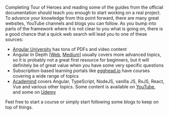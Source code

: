 Completing Tour of Heroes and reading some of the guides from the official documentation should teach you enough to start working on a real project. To advance your knowledge from this point forward, there are many great websites, YouTube channels and blogs you can follow. As you bump into parts of the framework where it is not clear to you what is going on, there is a good chance that a quick web search will lead you to one of these sources:

- [Angular University](https://angular-university.io/) has tons of PDFs and video content
- Angular In Depth [[Web](https://indepth.dev/angular/), [Medium](https://medium.com/angular-in-depth)] usually covers more advanced topics, so it is probably not a great first resource for beginners, but it will definitely be of great value when you have some very specific questions
- Subscription-based learning portals like [egghead.io](https://egghead.io/) have courses covering a wide range of topics
- [Academind](https://www.academind.com/) covers Angular, TypeScript, NodeJS, vanilla JS, RxJS, React, Vue and various other topics. Some content is available on [YouTube](https://www.youtube.com/channel/UCSJbGtTlrDami-tDGPUV9-w/featured), and some on [Udemy](https://www.udemy.com/courses/search/?src=ukw&q=academind%20angular)

Feel free to start a course or simply start following some blogs to keep on top of things.
